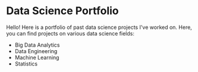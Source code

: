 # Data Science Portfolio
Hello! Here is a portfolio of past data science projects I've worked on. Here, you can find projects on various data science fields:
- Big Data Analytics
- Data Engineering
- Machine Learning
- Statistics
